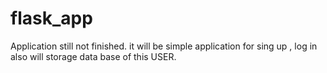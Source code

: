 # flask_app
Application still not finished.
it will be simple application for sing up , log in
also will storage data base of this USER.
